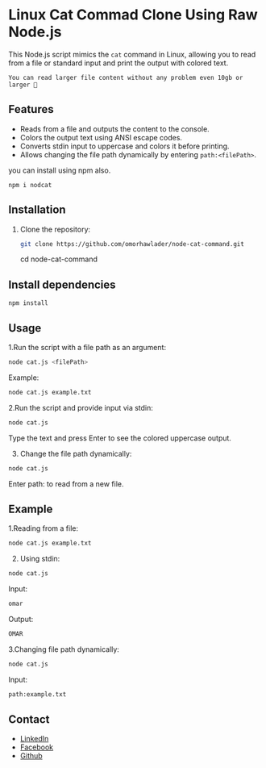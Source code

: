 # Linux Cat Commad Clone Using Raw Node.js

This Node.js script mimics the `cat` command in Linux, allowing you to read from a file or standard input and print the output with colored text.

`You can read larger file content without any problem even 10gb or larger 🙂 `

## Features

- Reads from a file and outputs the content to the console.
- Colors the output text using ANSI escape codes.
- Converts stdin input to uppercase and colors it before printing.
- Allows changing the file path dynamically by entering `path:<filePath>`.

you can install using npm also.

`npm i nodcat`

## Installation

1. Clone the repository:

   ```sh
   git clone https://github.com/omorhawlader/node-cat-command.git

   ```

   cd node-cat-command

## Install dependencies

`npm install`

## Usage

1.Run the script with a file path as an argument:

```sh
node cat.js <filePath>
```

Example:

```sh
node cat.js example.txt
```

2.Run the script and provide input via stdin:

```sh
node cat.js
```

Type the text and press Enter to see the colored uppercase output.

3. Change the file path dynamically:

```sh
node cat.js
```

Enter path:<filePath> to read from a new file.

## Example

1.Reading from a file:

```sh
node cat.js example.txt
```

2. Using stdin:

```sh
node cat.js

```

Input:

```sh
omar
```

Output:

```sh
OMAR

```

3.Changing file path dynamically:

```sh
node cat.js

```

Input:

```sh
path:example.txt
```

## Contact

- [LinkedIn](https://www.linkedin.com/in/omor-hawlader-dev/)
- [Facebook](https://www.facebook.com/mohammad.omar.on)
- [Github](https://github.com/omorhawlader/)

